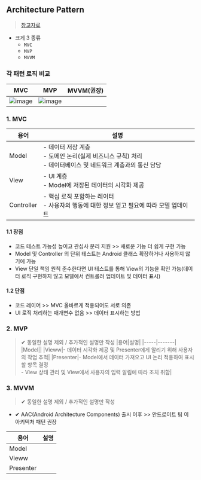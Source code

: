 ## Architecture Pattern
> [참고자료](https://www.geeksforgeeks.org/android-architecture-patterns/)
- 크게 3 종류
  - `MVC`
  - `MVP`
  - `MVVM`

### 각 패턴 로직 비교
|MVC|MVP|MVVM(권장)|
|-----|-----|----|
|![image](https://user-images.githubusercontent.com/61215550/180101184-af12881c-33f1-4c4d-9454-7c4593754f20.png)|![image](https://user-images.githubusercontent.com/61215550/180101877-cb397357-af02-4bc5-bf31-b8b339bc2ed2.png)||

### 1. MVC
|용어|설명|
|-----|---------|
|Model|- 데이터 저장 계층<br>- 도메인 논리(실제 비즈니스 규칙) 처리<br>- 데이터베이스 및 네트워크 계층과의 통신 담당|
|View|- UI 계층<br>- Model에 저장된 데이터의 시각화 제공|
|Controller|- 핵심 로직 포함하는 레이터<br>- 사용자의 행동에 대한 정보 얻고 필요에 따라 모델 업데이트|

#### 1.1 장점
- 코드 테스트 가능성 높이고 관심사 분리 지원 >> 새로운 기능 더 쉽게 구현 가능
- Model 및 Controller 의 단위 테스트는 Android 클래스 확장하거나 사용하지 않기에 가능
- View 단일 책임 원칙 준수한다면 UI 테스트를 통해 View의 기능을 확인 가능(데이터 로직 구현하지 않고 모델에서 컨트롤러 업데이트 및 데이터 표시)

#### 1.2 단점
- 코드 레이어 >> MVC 올바르게 적용되어도 서로 의존
- UI 로직 처리하는 매개변수 없음 >> 데이터 표시하는 방법 

### 2. MVP
> ✔ 동일한 설명 제외 / 추가적인 설명만 작성
|용어|설명|
|-----|-------|
|Model||
|Vieww|- 데이터 시각화 제공 및 Presenter에게 알리기 위해 사용자의 작업 추적|
|Presenter|- Model에서 데이터 가져오고 UI 논리 적용하여 표시할 항목 결정<br>- View 상태 관리 및 View에서 사용자의 입력 알림에 따라 조치 취함|

### 3. MVVM
> ✔ 동일한 설명 제외 / 추가적인 설명만 작성
- ✔ AAC(Android Architecture Components) 출시 이후 >> 안드로이트 팀 이 아키텍처 패턴 권장


|용어|설명|
|-----|-------|
|Model||
|Vieww||
|Presenter||
